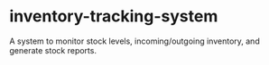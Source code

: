 # inventory-tracking-system
A system to monitor stock levels, incoming/outgoing inventory, and generate stock reports.
